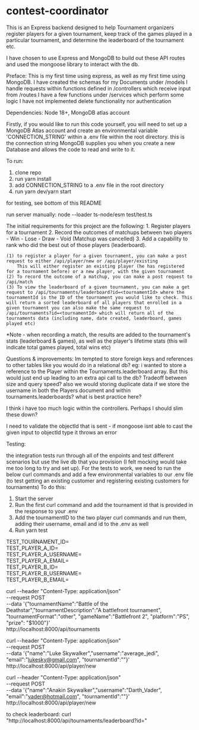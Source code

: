 # contest-coordinator

This is an Express backend designed to help Tournament organizers register players for a given tournament, keep track of the games played in a particular tournament, and determine the leaderboard of the tournament etc.

I have chosen to use Express and MongoDB to build out these API routes and used the mongoose library to interact with the db.

Preface:
    This is my first time using express, as well as my first time using MongoDB. 
    I have created the schemas for my Documents under /models
    I handle requests within functions defined in /controllers which receive input from /routes
    I have a few functions under /services which perform some logic
    I have not implemented delete functionality nor authentication 

Dependencies: Node 18+, MongoDB atlas account

Firstly, if you would like to run this code yourself, you will need to set up a MongoDB Atlas account and create an environmental variable 'CONNECTION_STRING' within a .env file within the root directory. this is the connection string MongoDB supplies you when you create a new Database and allows the code to read and write to it. 

To run: 
1. clone repo
2. run yarn install
3. add CONNECTION_STRING to a .env file in the root directory
4. run yarn dev/yarn start 

for testing, see bottom of this README

run server manually: node --loader ts-node/esm test/test.ts                                         

The initial requirements for this project are the following: 
    1. Register players for a tournament
    2. Record the outcomes of matchups between two players
        - Win
        - Lose
        - Draw
        - Void (Matchup was cancelled)
    3. Add a capability to rank who did the best out of those players (leaderboard).

    (1) to register a player for a given tournament, you can make a post request to either /api/player/new or /api/player/existing 
        This will either register an existing player (he has registered for a tournament before) or a new player, with the given tournament
    (2) To record the outcome of a matchup, you can make a post request to /api/match 
    (3) To view the leaderboard of a given tournament, you can make a get request to /api/tournaments/leaderboard?id=<tournamentId> where the tournamentId is the ID of the tournament you would like to check. This will return a sorted leaderboard of all players that enrolled in a given tournament you can also make the same request to /api/tournaments?id=<tournamentId> which will return all of the tournaments data (including name, date created, leaderboard, games played etc)

*Note - when recording a match, the results are added to the tournament's stats (leaderboard & games), as well as the player's lifetime stats (this will indicate total games played, total wins etc)
  

Questions & improvements: 
Im tempted to store foreign keys and references to other tables like you would do in a relational db?
eg: i wanted to store a reference to the Player within the Tournaments.leaderboard array. But this would just end up 
leading to an extra api call to the db? Tradeoff between size and query speed? also we would storing duplicate data if we store the username in both the Players document and within tournaments.leaderboards? what is best practice here? 

I think i have too much logic within the controllers. Perhaps I should slim these down?

I need to validate the objectId that is sent - if mongoose isnt able to cast the given input to objectId type it throws an error

Testing:

the integration tests run through all of the enpoints and test different scenarios but use the live db that you provision (I felt mocking would take me too long to try and set up).
For the tests to work, we need to run the below curl commands and add a few environmental variables to our .env file (to test getting an existing customer and registering existing customers for tournaments)
To do this: 
1. Start the server
2. Run the first curl command and add the tournament id that is provided in the response to your .env 
3. Add the tournamentID to the two player curl commands and run them, adding their username, email and id to the .env as well
4. Run yarn test

TEST_TOURNAMENT_ID=   
TEST_PLAYER_A_ID=  
TEST_PLAYER_A_USERNAME=  
TEST_PLAYER_A_EMAIL=  
TEST_PLAYER_B_ID=  
TEST_PLAYER_B_USERNAME=  
TEST_PLAYER_B_EMAIL=  

curl --header "Content-Type: application/json" \
--request POST \
--data '{"tournamentName":"Battle of the Deathstar","tournamentDescription":"A battlefront tournament", "tournamentFormat":"other", "gameName":"Battlefront 2", "platform":"PS", "prize": "$1000"}' \
http://localhost:8000/api/tournaments

curl --header "Content-Type: application/json" \
  --request POST \
  --data '{"name":"Luke Skywalker","username":"average_jedi", "email":"lukesky@gmail.com", "tournamentId":""}' \
  http://localhost:8000/api/player/new

curl --header "Content-Type: application/json" \
  --request POST \
  --data '{"name":"Anakin Skywalker","username":"Darth_Vader", "email":"vader@hotmail.com", "tournamentId":""}' \
  http://localhost:8000/api/player/new


to check leaderboard:
curl "http://localhost:8000/api/tournaments/leaderboard?id="
